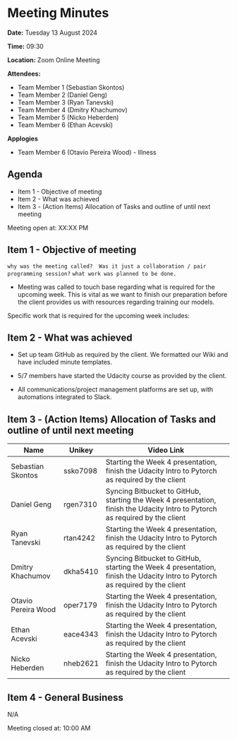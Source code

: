 # Meeting Minutes

**Date:** Tuesday 13 August 2024

**Time:** 09:30 

**Location:** Zoom Online Meeting

**Attendees:**

* Team Member 1 (Sebastian Skontos)
* Team Member 2 (Daniel Geng)
* Team Member 3 (Ryan Tanevski)
* Team Member 4 (Dmitry Khachumov)
* Team Member 5 (Nicko Heberden)
* Team Member 6 (Ethan Acevski)


**Applogies**

* Team Member 6 (Otavio Pereira Wood) - Illness

## Agenda

* Item 1 - Objective of meeting
* Item 2 - What was achieved
* Item 3 - (Action Items) Allocation of Tasks and outline of until next meeting

Meeting open at: XX:XX PM

## Item 1 - Objective of meeting

`why was the meeting called?  Was it just a collaboration / pair programming session?`
`what work was planned to be done.`
* Meeting was called to touch base regarding what is required for the upcoming week. This is vital as we want to finish our preparation before the client provides us with resources regarding training our models.

Specific work that is required for the upcoming week includes:



## Item 2 - What was achieved

* Set up team GitHub as required by the client. We formatted our Wiki and have included minute templates.

* 5/7 members have started the Udacity course as provided by the client.

* All communications/project management platforms are set up, with automations integrated to Slack.


## Item 3 - (Action Items) Allocation of Tasks and outline of until next meeting

| Name | Unikey | Video Link |
|--|--|--|
| Sebastian Skontos | ssko7098 | Starting the Week 4 presentation, finish the Udacity Intro to Pytorch as required by the client |
| Daniel Geng | rgen7310 | Syncing Bitbucket to GitHub, starting the Week 4 presentation, finish the Udacity Intro to Pytorch as required by the client |
| Ryan Tanevski | rtan4242 | Starting the Week 4 presentation, finish the Udacity Intro to Pytorch as required by the client |
| Dmitry Khachumov | dkha5410 | Syncing Bitbucket to GitHub, starting the Week 4 presentation, finish the Udacity Intro to Pytorch as required by the client |
| Otavio Pereira Wood | oper7179 | Starting the Week 4 presentation, finish the Udacity Intro to Pytorch as required by the client |
| Ethan Acevski | eace4343 | Starting the Week 4 presentation, finish the Udacity Intro to Pytorch as required by the client |
| Nicko Heberden | nheb2621 | Starting the Week 4 presentation, finish the Udacity Intro to Pytorch as required by the client|

## Item 4 - General Business
N/A


Meeting closed at:  10:00 AM
